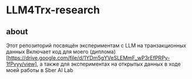 # LLM4Trx-research

## about
Этот репозиторий посвящён экспериментам с LLM на транзакционных данных
Включает код для моего (диплома)[https://drive.google.com/file/d/1YDm5gYVeSLEMmF_wP3rEfPRPy-1fPvyy/view], а также для экспериментах на открытых данных 
в ходе моей работы в Sber AI Lab

